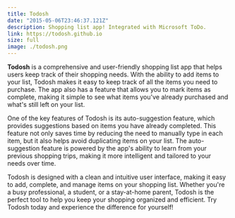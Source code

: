 ```yaml
---
title: Todosh
date: "2015-05-06T23:46:37.121Z"
description: Shopping list app! Integrated with Microsoft ToDo.
link: https://todosh.github.io
size: full
image: ./todosh.png
---
```


**Todosh** is a comprehensive and user-friendly shopping list app that helps users keep track of their shopping needs. With the ability to add items to your list, Todosh makes it easy to keep track of all the items you need to purchase. The app also has a feature that allows you to mark items as complete, making it simple to see what items you've already purchased and what's still left on your list.

One of the key features of Todosh is its auto-suggestion feature, which provides suggestions based on items you have already completed. This feature not only saves time by reducing the need to manually type in each item, but it also helps avoid duplicating items on your list. The auto-suggestion feature is powered by the app's ability to learn from your previous shopping trips, making it more intelligent and tailored to your needs over time.

Todosh is designed with a clean and intuitive user interface, making it easy to add, complete, and manage items on your shopping list. Whether you're a busy professional, a student, or a stay-at-home parent, Todosh is the perfect tool to help you keep your shopping organized and efficient. Try Todosh today and experience the difference for yourself!
